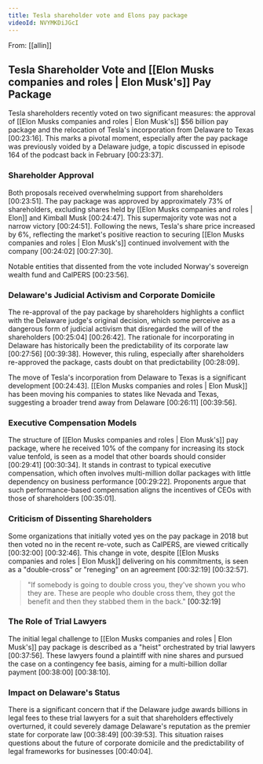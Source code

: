 ```yaml
---
title: Tesla shareholder vote and Elons pay package
videoId: NVYMKDiJGcI
---
```


From: [[allin]] <br/> 
## Tesla Shareholder Vote and [[Elon Musks companies and roles | Elon Musk's]] Pay Package

Tesla shareholders recently voted on two significant measures: the approval of [[Elon Musks companies and roles | Elon Musk's]] $56 billion pay package and the relocation of Tesla's incorporation from Delaware to Texas <a class="yt-timestamp" data-t="00:23:16">[00:23:16]</a>. This marks a pivotal moment, especially after the pay package was previously voided by a Delaware judge, a topic discussed in episode 164 of the podcast back in February <a class="yt-timestamp" data-t="00:23:37">[00:23:37]</a>.

### Shareholder Approval

Both proposals received overwhelming support from shareholders <a class="yt-timestamp" data-t="00:23:51">[00:23:51]</a>. The pay package was approved by approximately 73% of shareholders, excluding shares held by [[Elon Musks companies and roles | Elon]] and Kimball Musk <a class="yt-timestamp" data-t="00:24:47">[00:24:47]</a>. This supermajority vote was not a narrow victory <a class="yt-timestamp" data-t="00:24:51">[00:24:51]</a>. Following the news, Tesla's share price increased by 6%, reflecting the market's positive reaction to securing [[Elon Musks companies and roles | Elon Musk's]] continued involvement with the company <a class="yt-timestamp" data-t="00:24:02">[00:24:02]</a> <a class="yt-timestamp" data-t="00:27:30">[00:27:30]</a>.

Notable entities that dissented from the vote included Norway's sovereign wealth fund and CalPERS <a class="yt-timestamp" data-t="00:23:56">[00:23:56]</a>.

### Delaware's Judicial Activism and Corporate Domicile

The re-approval of the pay package by shareholders highlights a conflict with the Delaware judge's original decision, which some perceive as a dangerous form of judicial activism that disregarded the will of the shareholders <a class="yt-timestamp" data-t="00:25:04">[00:25:04]</a> <a class="yt-timestamp" data-t="00:26:42">[00:26:42]</a>. The rationale for incorporating in Delaware has historically been the predictability of its corporate law <a class="yt-timestamp" data-t="00:27:56">[00:27:56]</a> <a class="yt-timestamp" data-t="00:39:38">[00:39:38]</a>. However, this ruling, especially after shareholders re-approved the package, casts doubt on that predictability <a class="yt-timestamp" data-t="00:28:09">[00:28:09]</a>.

The move of Tesla's incorporation from Delaware to Texas is a significant development <a class="yt-timestamp" data-t="00:24:43">[00:24:43]</a>. [[Elon Musks companies and roles | Elon Musk]] has been moving his companies to states like Nevada and Texas, suggesting a broader trend away from Delaware <a class="yt-timestamp" data-t="00:26:11">[00:26:11]</a> <a class="yt-timestamp" data-t="00:39:56">[00:39:56]</a>.

### Executive Compensation Models

The structure of [[Elon Musks companies and roles | Elon Musk's]] pay package, where he received 10% of the company for increasing its stock value tenfold, is seen as a model that other boards should consider <a class="yt-timestamp" data-t="00:29:41">[00:29:41]</a> <a class="yt-timestamp" data-t="00:30:34">[00:30:34]</a>. It stands in contrast to typical executive compensation, which often involves multi-million dollar packages with little dependency on business performance <a class="yt-timestamp" data-t="00:29:22">[00:29:22]</a>. Proponents argue that such performance-based compensation aligns the incentives of CEOs with those of shareholders <a class="yt-timestamp" data-t="00:35:01">[00:35:01]</a>.

### Criticism of Dissenting Shareholders

Some organizations that initially voted yes on the pay package in 2018 but then voted no in the recent re-vote, such as CalPERS, are viewed critically <a class="yt-timestamp" data-t="00:32:00">[00:32:00]</a> <a class="yt-timestamp" data-t="00:32:46">[00:32:46]</a>. This change in vote, despite [[Elon Musks companies and roles | Elon Musk]] delivering on his commitments, is seen as a "double-cross" or "reneging" on an agreement <a class="yt-timestamp" data-t="00:32:19">[00:32:19]</a> <a class="yt-timestamp" data-t="00:32:57">[00:32:57]</a>.

> "If somebody is going to double cross you, they've shown you who they are. These are people who double cross them, they got the benefit and then they stabbed them in the back." <a class="yt-timestamp" data-t="00:32:19">[00:32:19]</a>

### The Role of Trial Lawyers

The initial legal challenge to [[Elon Musks companies and roles | Elon Musk's]] pay package is described as a "heist" orchestrated by trial lawyers <a class="yt-timestamp" data-t="00:37:56">[00:37:56]</a>. These lawyers found a plaintiff with nine shares and pursued the case on a contingency fee basis, aiming for a multi-billion dollar payment <a class="yt-timestamp" data-t="00:38:00">[00:38:00]</a> <a class="yt-timestamp" data-t="00:38:10">[00:38:10]</a>.

### Impact on Delaware's Status

There is a significant concern that if the Delaware judge awards billions in legal fees to these trial lawyers for a suit that shareholders effectively overturned, it could severely damage Delaware's reputation as the premier state for corporate law <a class="yt-timestamp" data-t="00:38:49">[00:38:49]</a> <a class="yt-timestamp" data-t="00:39:53">[00:39:53]</a>. This situation raises questions about the future of corporate domicile and the predictability of legal frameworks for businesses <a class="yt-timestamp" data-t="00:40:04">[00:40:04]</a>.